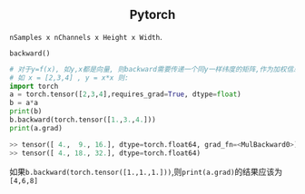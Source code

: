 ##  <center> Pytorch</center>

`nSamples x nChannels x Height x Width`.

`backward()`

```python
# 对于y=f(x), 如y,x都是向量, 则backward需要传递一个同y一样纬度的矩阵,作为加权信息
# 如 x = [2,3,4] , y = x*x 则:
import torch
a = torch.tensor([2,3,4],requires_grad=True, dtype=float)
b = a*a
print(b)
b.backward(torch.tensor([1.,3.,4.]))
print(a.grad)

>> tensor([ 4.,  9., 16.], dtype=torch.float64, grad_fn=<MulBackward0>)
>> tensor([ 4., 18., 32.], dtype=torch.float64)
```

如果`b.backward(torch.tensor([1.,1.,1.]))`,则`print(a.grad)`的结果应该为  `[4,6,8]`



